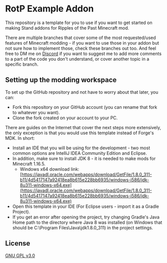 # RotP Example Addon

This repository is a template for you to use if you want to get started on making Stand addons for Ripples of the Past Minecraft mod.

There are multiple branches that cover some of the most requested/used features of Minecraft modding - if you want to use those in your addon but not sure how to implement those, check these branches out too. And feel free to DM me on [Discord](https://discord.gg/4GcjnMnXP4) if you want to suggest me to add more comments to a part of the code you don't understand, or cover another topic in a specific branch.

## Setting up the modding workspace

To set up the GitHub repository and not have to worry about that later, you can:
- Fork this repository on your GitHub account (you can rename that fork to whatever you want).
- Clone the fork created on your account to your PC.

There are guides on the Internet that cover the next steps more extensively, the only exception is that you would use this template instead of Forge's MDK. In short:
- Install an IDE that you will be using for the development - two most common options are IntelliJ IDEA Community Edition and Eclipse.
- In addition, make sure to install JDK 8 - it is needed to make mods for Minecraft 1.16.5. 
    - Windows x64 download link: [https://javadl.oracle.com/webapps/download/GetFile/1.8.0_311-b11/4d5417147a92418ea8b615e228bb6935/windows-i586/jdk-8u311-windows-x64.exe](https://javadl.oracle.com/webapps/download/GetFile/1.8.0_311-b11/4d5417147a92418ea8b615e228bb6935/windows-i586/jdk-8u311-windows-x64.exe)
- Open this template in your IDE (For Eclipse users - import it as a Gradle Project).
- If you get an error after opening the project, try changing Gradle's Java Home path to the directory where Java 8 was installed (on Windows that should be C:\Program Files\Java\jdk1.8.0_311) in the project settings.

## License

[GNU GPL v3.0](https://choosealicense.com/licenses/gpl-3.0/) 
